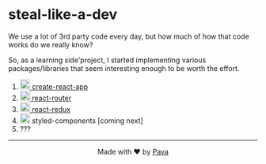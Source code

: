 # steal-like-a-dev
We use a lot of 3rd party code every day, but how much of how that code works do we really know?

So, as a learning side'project, I started implementing various packages/libraries that seem interesting enough to be worth the effort.

1. [<img width="20" src="https://raw.githubusercontent.com/iampava/steal-like-a-dev/master/_assets/react-logo.png" /> create-react-app](https://github.com/iampava/steal-like-a-dev/tree/master/create-react-app)
2. [<img width="20" src="https://raw.githubusercontent.com/iampava/steal-like-a-dev/master/_assets/react-logo.png" /> react-router](https://github.com/iampava/steal-like-a-dev/tree/master/react-router)
3. [<img width="20" src="https://raw.githubusercontent.com/iampava/steal-like-a-dev/master/_assets/redux-logo.svg" /> react-redux](https://github.com/iampava/steal-like-a-dev/tree/master/react-redux)
4. <img width="20" src="https://raw.githubusercontent.com/iampava/steal-like-a-dev/master/_assets/styled-components-logo.png" /> styled-components [coming next]
5. ???

<hr/>

<p align="center"> Made with ❤ by <a href="https://iampava.com"> Pava </a></p>